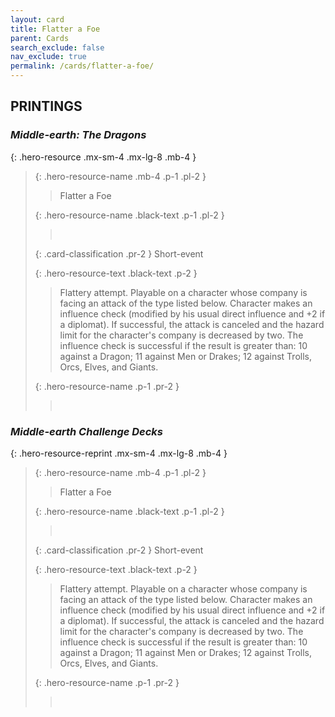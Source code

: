 ```yaml
---
layout: card
title: Flatter a Foe
parent: Cards
search_exclude: false
nav_exclude: true
permalink: /cards/flatter-a-foe/
---
```


## PRINTINGS


### _Middle-earth: The Dragons_

{: .hero-resource .mx-sm-4 .mx-lg-8 .mb-4 }
> {: .hero-resource-name .mb-4 .p-1 .pl-2 }
> > <div class="card-mp"></div>
> > <div class="card-name">Flatter a Foe</div>
>
> {: .hero-resource-name .black-text .p-1 .pl-2 }
> > &nbsp;
>
> {: .card-classification .pr-2 }
> Short-event
>
> {: .hero-resource-text .black-text .p-2 }
> > Flattery attempt. Playable on a character whose company is facing an attack of the type listed below. Character makes an influence check (modified by his usual direct influence and +2 if a diplomat). If successful, the attack is canceled and the hazard limit for the character's company is decreased by two. The influence check is successful if the result is greater than: 10 against a Dragon; 11 against Men or Drakes; 12 against Trolls, Orcs, Elves, and Giants. 
> 
> {: .hero-resource-name .p-1 .pr-2 }
> > <div class="card-shield"></div>
> > <div class="card-corruption">&nbsp;</div>

### _Middle-earth Challenge Decks_

{: .hero-resource-reprint .mx-sm-4 .mx-lg-8 .mb-4 }
> {: .hero-resource-name .mb-4 .p-1 .pl-2 }
> > <div class="card-mp"></div>
> > <div class="card-name">Flatter a Foe</div>
>
> {: .hero-resource-name .black-text .p-1 .pl-2 }
> > &nbsp;
>
> {: .card-classification .pr-2 }
> Short-event
>
> {: .hero-resource-text .black-text .p-2 }
> > Flattery attempt. Playable on a character whose company is facing an attack of the type listed below. Character makes an influence check (modified by his usual direct influence and +2 if a diplomat). If successful, the attack is canceled and the hazard limit for the character's company is decreased by two. The influence check is successful if the result is greater than: 10 against a Dragon; 11 against Men or Drakes; 12 against Trolls, Orcs, Elves, and Giants. 
> 
> {: .hero-resource-name .p-1 .pr-2 }
> > <div class="card-shield"></div>
> > <div class="card-corruption">&nbsp;</div>
